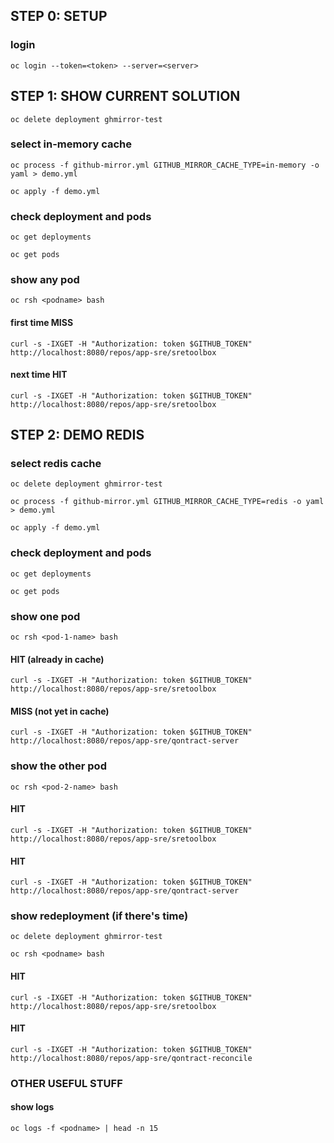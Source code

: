 ## STEP 0: SETUP
### login
```
oc login --token=<token> --server=<server>
```

## STEP 1: SHOW CURRENT SOLUTION
```
oc delete deployment ghmirror-test
```
### select in-memory cache
```
oc process -f github-mirror.yml GITHUB_MIRROR_CACHE_TYPE=in-memory -o yaml > demo.yml

oc apply -f demo.yml
```
### check deployment and pods
```
oc get deployments

oc get pods
```
### show any pod
```
oc rsh <podname> bash
```
#### first time MISS
```
curl -s -IXGET -H "Authorization: token $GITHUB_TOKEN" http://localhost:8080/repos/app-sre/sretoolbox
```
#### next time HIT
```
curl -s -IXGET -H "Authorization: token $GITHUB_TOKEN" http://localhost:8080/repos/app-sre/sretoolbox
```

## STEP 2: DEMO REDIS

### select redis cache
```
oc delete deployment ghmirror-test
```
```
oc process -f github-mirror.yml GITHUB_MIRROR_CACHE_TYPE=redis -o yaml > demo.yml

oc apply -f demo.yml
```
### check deployment and pods

```
oc get deployments

oc get pods
```

### show one pod
```
oc rsh <pod-1-name> bash
```

#### HIT (already in cache)
```
curl -s -IXGET -H "Authorization: token $GITHUB_TOKEN" http://localhost:8080/repos/app-sre/sretoolbox
```
#### MISS (not yet in cache)
```
curl -s -IXGET -H "Authorization: token $GITHUB_TOKEN" http://localhost:8080/repos/app-sre/qontract-server
```

### show the other pod
```
oc rsh <pod-2-name> bash
```
#### HIT
```
curl -s -IXGET -H "Authorization: token $GITHUB_TOKEN" http://localhost:8080/repos/app-sre/sretoolbox
```
#### HIT
```
curl -s -IXGET -H "Authorization: token $GITHUB_TOKEN" http://localhost:8080/repos/app-sre/qontract-server
```

### show redeployment (if there's time)
```
oc delete deployment ghmirror-test
```

```
oc rsh <podname> bash
```

#### HIT
```
curl -s -IXGET -H "Authorization: token $GITHUB_TOKEN" http://localhost:8080/repos/app-sre/sretoolbox
```

#### HIT
```
curl -s -IXGET -H "Authorization: token $GITHUB_TOKEN" http://localhost:8080/repos/app-sre/qontract-reconcile
```

### OTHER USEFUL STUFF
#### show logs
```
oc logs -f <podname> | head -n 15
```